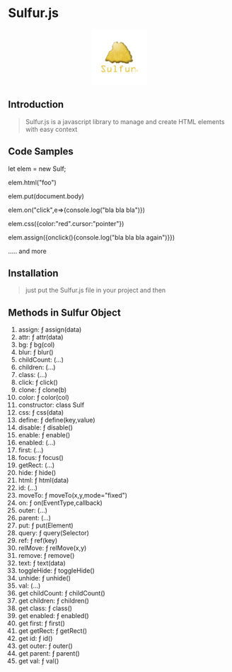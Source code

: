 # Sulfur.js
<div style="text-align:center;wdith:100%">
<img style="align:center" width="25%" height="25%" src="https://github.com/JasimAlrawie/Sulfur.js/blob/main/logo.png"></img>
</div>

## Introduction

> Sulfur.js is a javascript library to manage and create HTML elements with easy context 

## Code Samples

> 
let elem = new Sulf;

elem.html("foo")

elem.put(document.body)

elem.on("click",e=>{console.log("bla bla bla")})

elem.css({color:"red".cursor:"pointer"})

elem.assign({onclick(){console.log("bla bla bla again")}})

..... and more

## Installation

> just put the Sulfur.js file in your project and then
> <script src="Sulfur.js"></script>
> 

## Methods in Sulfur Object 
<ol>
<li>assign: ƒ assign(data)</li>
<li>attr: ƒ attr(data)</li>
<li>bg: ƒ bg(col)</li>
<li>blur: ƒ blur()</li>
<li>childCount: (...)</li>
<li>children: (...)</li>
<li>class: (...)</li>
<li>click: ƒ click()</li>
<li>clone: ƒ clone(b)</li>
<li>color: ƒ color(col)</li>
<li>constructor: class Sulf</li>
<li>css: ƒ css(data)</li>
<li>define: ƒ define(key,value)</li>
<li>disable: ƒ disable()</li>
<li>enable: ƒ enable()</li>
<li>enabled: (...)</li>
<li>first: (...)</li>
<li>focus: ƒ focus()</li>
<li>getRect: (...)</li>
<li>hide: ƒ hide()</li>
<li>html: ƒ html(data)</li>
<li>id: (...)</li>
<li>moveTo: ƒ moveTo(x,y,mode="fixed")</li>
<li>on: ƒ on(EventType,callback)</li>
<li>outer: (...)</li>
<li>parent: (...)</li>
<li>put: ƒ put(Element)</li>
<li>query: ƒ query(Selector)</li>
<li>ref: ƒ ref(key)</li>
<li>relMove: ƒ relMove(x,y)</li>
<li>remove: ƒ remove()</li>
<li>text: ƒ text(data)</li>
<li>toggleHide: ƒ toggleHide()</li>
<li>unhide: ƒ unhide()</li>
<li>val: (...)</li>
<li>get childCount: ƒ childCount()</li>
<li>get children: ƒ children()</li>
<li>get class: ƒ class()</li>
<li>get enabled: ƒ enabled()</li>
<li>get first: ƒ first()</li>
<li>get getRect: ƒ getRect()</li>
<li>get id: ƒ id()</li>
<li>get outer: ƒ outer()</li>
<li>get parent: ƒ parent()</li>
<li>get val: ƒ val()</li>
</ol>


